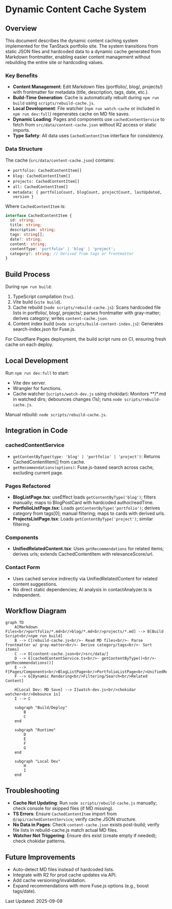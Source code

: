 # Dynamic Content Cache System

## Overview

This document describes the dynamic content caching system implemented for the TanStack portfolio site. The system transitions from static JSON files and hardcoded data to a dynamic cache generated from Markdown frontmatter, enabling easier content management without rebuilding the entire site or hardcoding values.

### Key Benefits
- **Content Management**: Edit Markdown files (portfolio/, blog/, projects/) with frontmatter for metadata (title, description, tags, date, etc.).
- **Build-Time Generation**: Cache is automatically rebuilt during `npm run build` using `scripts/rebuild-cache.js`.
- **Local Development**: File watcher (`npm run watch-cache` or included in `npm run dev:full`) regenerates cache on MD file saves.
- **Dynamic Loading**: Pages and components use `cachedContentService` to fetch from `src/data/content-cache.json` without R2 access or static imports.
- **Type Safety**: All data uses `CachedContentItem` interface for consistency.

### Data Structure
The cache (`src/data/content-cache.json`) contains:
- `portfolio: CachedContentItem[]`
- `blog: CachedContentItem[]`
- `projects: CachedContentItem[]`
- `all: CachedContentItem[]`
- `metadata: { portfolioCount, blogCount, projectCount, lastUpdated, version }`

Where `CachedContentItem` is:
```typescript
interface CachedContentItem {
  id: string;
  title: string;
  description: string;
  tags: string[];
  date?: string;
  content: string;
  contentType: 'portfolio' | 'blog' | 'project';
  category?: string; // Derived from tags or frontmatter
}
```

## Build Process

During `npm run build`:
1. TypeScript compilation (`tsc`).
2. Vite build (`vite build`).
3. Cache rebuild (`node scripts/rebuild-cache.js`): Scans hardcoded file lists in portfolio/, blog/, projects/; parses frontmatter with gray-matter; derives category; writes `content-cache.json`.
4. Content index build (`node scripts/build-content-index.js`): Generates search-index.json for Fuse.js.

For Cloudflare Pages deployment, the build script runs on CI, ensuring fresh cache on each deploy.

## Local Development

Run `npm run dev:full` to start:
- Vite dev server.
- Wrangler for functions.
- Cache watcher (`scripts/watch-dev.js` using chokidar): Monitors **/*.md in watched dirs; debounces changes (1s); runs `node scripts/rebuild-cache.js`.

Manual rebuild: `node scripts/rebuild-cache.js`.

## Integration in Code

### cachedContentService
- `getContentByType(type: 'blog' | 'portfolio' | 'project')`: Returns CachedContentItem[] from cache.
- `getRecommendations(options)`: Fuse.js-based search across cache, excluding current page.

### Pages Refactored
- **BlogListPage.tsx**: useEffect loads `getContentByType('blog')`; filters manually; maps to BlogPostCard with hardcoded author/readTime.
- **PortfolioListPage.tsx**: Loads `getContentByType('portfolio')`; derives category from tags[0]; manual filtering; maps to cards with derived urls.
- **ProjectsListPage.tsx**: Loads `getContentByType('project')`; similar filtering.

### Components
- **UnifiedRelatedContent.tsx**: Uses `getRecommendations` for related items; derives urls; extends CachedContentItem with relevanceScore/url.

### Contact Form
- Uses cached service indirectly via UnifiedRelatedContent for related content suggestions.
- No direct static dependencies; AI analysis in contactAnalyzer.ts is independent.

## Workflow Diagram

```mermaid
graph TD
    A[Markdown Files<br/>portfolio/*.md<br/>blog/*.md<br/>projects/*.md] --> B[Build Script<br/>npm run build]
    B --> C[rebuild-cache.js<br/>- Read MD files<br/>- Parse frontmatter w/ gray-matter<br/>- Derive category/tags<br/>- Sort items]
    C --> D[content-cache.json<br/>src/data/]
    D --> E[cachedContentService.ts<br/>- getContentByType()<br/>- getRecommendations()]
    E --> F[Pages/Components<br/>BlogListPage<br/>PortfolioListPage<br/>UnifiedRelatedContent]
    F --> G[Dynamic Rendering<br/>Filtering/Search<br/>Related Content]

    H[Local Dev: MD Save] --> I[watch-dev.js<br/>chokidar watcher<br/>Debounce 1s]
    I --> C

    subgraph "Build/Deploy"
        B
        C
    end

    subgraph "Runtime"
        D
        E
        F
        G
    end

    subgraph "Local Dev"
        H
        I
    end
```

## Troubleshooting

- **Cache Not Updating**: Run `node scripts/rebuild-cache.js` manually; check console for skipped files (if MD missing).
- **TS Errors**: Ensure `CachedContentItem` import from `@/api/cachedContentService`; verify cache JSON structure.
- **No Data in Pages**: Check `content-cache.json` exists post-build; verify file lists in rebuild-cache.js match actual MD files.
- **Watcher Not Triggering**: Ensure dirs exist (create empty if needed); check chokidar patterns.

## Future Improvements
- Auto-detect MD files instead of hardcoded lists.
- Integrate with R2 for prod cache updates via API.
- Add cache versioning/invalidation.
- Expand recommendations with more Fuse.js options (e.g., boost tags/date).

Last Updated: 2025-09-08